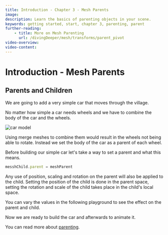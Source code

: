 ```yaml
---
title: Introduction - Chapter 3 - Mesh Parents
image:
description: Learn the basics of parenting objects in your scene.
keywords: getting started, start, chapter 3, parenting, parent
further-reading:
    - title: More on Mesh Parenting
      url: /divingDeeper/mesh/transforms/parent_pivot
video-overview:
video-content:
---
```


# Introduction - Mesh Parents

## Parents and Children

We are going to add a very simple car that moves through the village. 

No matter how simple a car needs wheels and we have to combine the body of the car and the wheels. 

![car model](/img/getstarted/carmodel.png)

Using merge meshes to combine them would result in the wheels not being able to rotate. Instead we set the body of the car as a parent of each wheel.

Before building our simple car let's take a way to set a parent and what this means.

```javascript
messhChild.parent = meshParent
```

Any use of position, scaling and rotation on the parent will also be applied to the child. Setting the position of the child is done in the parent space, setting the rotation and scale of the child takes place in the child's local space.

You can vary the values in the following playground to see the effect on the parent and child.

<Playground id="#GMEI6U" title="Understanding Parenting" description="Simple playground to help demonstrate parenting." image="/img/playgroundsAndNMEs/gettingStartedParents.jpg"/>

Now we are ready to build the car and afterwards to animate it.

You can read more about [parenting](/divingDeeper/mesh/transforms/parent_pivot).
